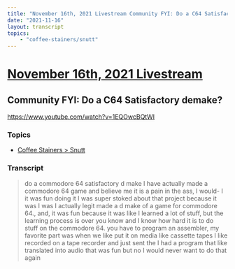 ```yaml
---
title: "November 16th, 2021 Livestream Community FYI: Do a C64 Satisfactory demake?"
date: "2021-11-16"
layout: transcript
topics:
    - "coffee-stainers/snutt"
---
```

# [November 16th, 2021 Livestream](../2021-11-16.md)
## Community FYI: Do a C64 Satisfactory demake?
https://www.youtube.com/watch?v=1EQOwcBQtWI

### Topics
* [Coffee Stainers > Snutt](../topics/coffee-stainers/snutt.md)

### Transcript

> do a commodore 64 satisfactory d make I have actually made a commodore 64 game and believe me it is a pain in the ass, I would- I it was fun doing it I was super stoked about that project because it was I was I actually legit made a d make of a game for commodore 64., and, it was fun because it was like I learned a lot of stuff, but the learning process is over you know and I know how hard it is to do stuff on the commodore 64. you have to program an assembler, my favorite part was when we like put it on media like cassette tapes I like recorded on a tape recorder and just sent the I had a program that like translated into audio that was fun but no I would never want to do that again
